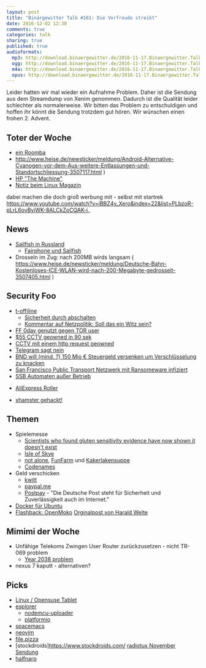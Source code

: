 ```yaml
---
layout: post
title: "Binärgewitter Talk #161: Die Vorfreude streikt"
date: 2016-12-02 12:30
comments: true
categories: talk
sharing: true
published: true
audioformats:
  mp3: http://download.binaergewitter.de/2016-11-17.Binaergewitter.Talk.160.mp3
  ogg: http://download.binaergewitter.de/2016-11-17.Binaergewitter.Talk.160.ogg
  m4a: http://download.binaergewitter.de/2016-11-17.Binaergewitter.Talk.160.m4a
  opus: http://download.binaergewitter.de/2016-11-17.Binaergewitter.Talk.160.opus
---
```

Leider hatten wir mal wieder ein Aufnahme Problem. Daher ist die Sendung aus dem Streamdump von Xenim genommen. Dadurch ist die Qualität leider schlechter als normalerweise. Wir bitten das Problem zu entschuldigen und hoffen ihr könnt 
die Sendung trotzdem gut hören. Wir wünschen einen frohen 2. Advent.

## Toter der Woche
- [ein Roomba](http://de.engadget.com/2016/11/24/zeitgeist-drama-nest-kamera-beobachtet-roomba-selbstmord/ )
- http://www.heise.de/newsticker/meldung/Android-Alternative-Cyanogen-vor-dem-Aus-weitere-Entlassungen-und-Standortschliessung-3507117.html )
- [HP "The Machine"](http://www.theregister.co.uk/2016/11/29/hp_labs_delivered_machine_proof_of_concept_prototype_but_machine_product_is_no_more )
 - [Notiz beim Linux Magazin]( http://www.linux-magazin.de/NEWS/Aus-der-Traum-HPE-beerdigt-The-Machine )

dabei machen die doch groß werbung mit - selbst mit startrek
https://www.youtube.com/watch?v=iBBZ4y_Xero&index=22&list=PLbzoR-pLrL6ovByiWK-8ALCkZoCQAK-i_

## News
* [Sailfish in Russland](http://www.pro-linux.de/news/1/24229/sailfish-os-wird-offizielles-mobiles-betriebssystem-in-russland.html )
    * [Fairphone und Sailfish]( https://forum.fairphone.com/t/will-sailfish-os-be-officially-supported-on-the-fp2/16839/51 )
* Drosseln im Zug: nach 200MB wirds langsam ( https://www.heise.de/newsticker/meldung/Deutsche-Bahn-Kostenloses-ICE-WLAN-wird-nach-200-Megabyte-gedrosselt-3507405.html )


## Security Foo
- [t-offiline]( https://netzpolitik.org/2016/tr-069-die-telekom-und-das-was-wirklich-geschah/ )
  - [Sicherheit durch abschalten]( https://www.heise.de/newsticker/meldung/Grossstoerung-bei-der-Telekom-Was-wirklich-geschah-3520212.html?wt_mc=rss.ho.beitrag.atom )
  - [Kommentar auf Netzpolitik: Soll das ein Witz sein?]( https://netzpolitik.org/2016/kommentar-zum-telekom-router-angriff-soll-das-ein-witz-sein/ )
- [FF 0day genutzt gegen TOR user]( http://arstechnica.com/security/2016/11/firefox-0day-used-against-tor-users-almost-identical-to-one-fbi-used-in-2013/ )
- [$55 CCTV geowned in 90 sek]( https://www.hackread.com/mirai-botnet-hacks-surveillance-camera-in-98-secs/ )
- [CCTV mit einem http request geowned]( http://www.theregister.co.uk/2016/11/30/iot_cameras_compromised_by_long_url/ )
- [Telegram sagt nein]( https://www.heise.de/newsticker/meldung/Dschihad-per-Smartphone-Messenger-Dienst-Telegram-in-der-Kritik-3506323.html )
 - [BND will (mind. ?) 150 Mio € Steuergeld versenken um Verschlüsselung zu knacken]( https://www.heise.de/newsticker/meldung/BND-will-angeblich-mit-150-Millionen-Euro-Whatsapp-Co-knacken-3520634.html )
- [San Francisco Public Transport Netzwerk mit Ransomeware infiziert]( http://www.sfexaminer.com/hacked-appears-muni-stations-fare-payment-system-crashes/ )
- [SSB Automaten außer Betrieb](http://www.stuttgarter-zeitung.de/inhalt.nahverkehr-in-stuttgart-ssb-automaten-zeitweise-ausser-betrieb.894f62ed-f265-482b-aa75-0ba73b61dc34.html )
* [ AliExpress Roller ]( https://www.aliexpress.com/item/Electric-Two-wheel-Scooter-Endurance-Mileage-15-miles-Carbon-Fiber-Scooters-250W-24V-8-8-Ah/32750647763.html )
- [xhamster gehackt!]( https://www.heise.de/newsticker/meldung/Porno-Seite-xHamster-gehackt-Nutzer-Daten-zum-Verkauf-angeboten-3520162.html )


## Themen
- Spielemesse
    * [Scientists who found gluten sensitivity evidence have now shown it doesn't exist]( http://www.sciencealert.com/scientists-who-found-evidence-for-gluten-sensitivity-have-now-shown-it-doesn-t-exist )
    * [Isle of Skye]( https://www.amazon.de/Lookout-Games-22160078-Isle-Spiele/dp/B010G088IY/tag=trektrip )
    * [not alone]( https://www.spiele-offensive.de/Spiel/Not-Alone-dt-1018840.html ), [FunFarm]( http://amzn.to/2gPotWM ) und [Kakerlakensuppe]( http://amzn.to/2gPnHJo )
    * [Codenames]( https://www.amazon.de/Heidelberger-Spieleverlag-CZ066-Codenames/dp/B017WFKS16/tag=trektrip )
- Geld verschicken
    * [kwitt]( http://www.heise.de/newsticker/meldung/Kwitt-Mit-dem-Handy-bequem-Geld-anfordern-und-senden-3505772.html )
    * [paypal.me]( http://paypal.me/ingoebel )
    - [Postpay]( https://www.deutschepost.de/de/p/postpay/postpay/so-funktioniert-s.html ) - "Die Deutsche Post steht für Sicherheit und Zuverlässigkeit auch im Internet."
- [Docker für Ubuntu]( https://www.docker.com/docker-news-and-press/docker-and-canonical-partner-cs-docker-engine-millions-ubuntu-users )    
- [Flashback: OpenMoko]( http://www.linux-magazin.de/NEWS/Rueckblick-auf-Open-Moko-Schoene-neue-Smartphone-Welt ) [Orginalpost von Harald Welte]( http://laforge.gnumonks.org/blog/20160920-openmoko_10years/ )

## Mimimi der Woche
- Unfähige Telekoms Zwingen User Router zurückzusetzen - nicht TR-069 problem
  * [Year 2038 problem]( https://en.wikipedia.org/wiki/Year_2038_problem )
- nexus 7 kaputt - alternativen?

## Picks
- [Linux / Opensuse Tablet](https://www.indiegogo.com/projects/first-true-linux-x86-and-x64-tablet/x/4366579#/ )
- [ esplorer ]( https://esp8266.ru/esplorer/ )
  - [ nodemcu-uploader ]( https://github.com/kmpm/nodemcu-uploader )
  - [ platformio ]( http://platformio.org/ )
- [spacemacs](http://spacemacs.org/ )
- [neovim](https://neovim.io/ )
- [file.pizza](https://file.pizza/ )
- [stockdroids]https://www.stockdroids.com/
[radiotux November Sendung](http://www.radiotux.de/index.php?/archives/8021-RadioTux-Sendung-November-2016.html)
- [halfnarp]( https://halfnarp.events.ccc.de/ )

